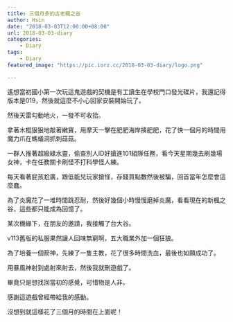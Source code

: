 ```yaml
---
title: 三個月多的古老楓之谷
author: Hsin
date: "2018-03-03T12:00:00+08:00"
url: 2018-03-03-diary
categories:
    - Diary
tags:
    - Diary
featured_image: "https://pic.iorz.cc/2018-03-03-diary/logo.png"

---
```


遙想當初國小第一次玩這鬼遊戲的契機是有工讀生在學校門口發光碟片，我還記得版本是019，然後就這麼不小心回家安裝開始玩了。

然後天雷勾動地火，一發不可收拾。

拿著木棍狠狠地敲著嫩寶，用摩天一擊在肥肥海岸揍肥肥，花了快一個月的時間用魔力爪在螞蟻洞抓刺菇菇。

一群人推著超級綠水靈，偷查別人ID好搶進101組隊任務，看今天星期幾去刷幾場女神，卡在任務關卡刷怪不打科學怪人練。

每天看著屁孩尬廣，跟低能兒玩家搶怪，存錢買點數然後被騙，回首當年怎麼會這麼蠢。

為了炎魔花了一堆時間跳忍耐，然後好幾個小時慢慢磨掉炎魔，看看現在的新楓之谷，這些都只能成為回憶了。

某次機緣下，在朋友的邀請，我接觸了台大谷。

v113舊版的私服果然讓人回味無窮啊，五大職業外加一個狂狼。

為了培養一個箭神，先練了一隻主教，花了很多時間洗血，最後也如願成功了。

用暴風神射到處射來射去，然後我就刪遊戲了。

畢竟只是想找回當初的感覺，可惜物是人非。

感謝這遊戲曾經帶給我的感動。

沒想到就這樣花了三個月的時間在上面呢！